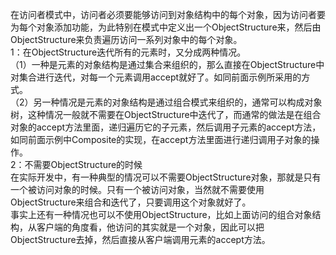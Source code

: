 在访问者模式中，访问者必须要能够访问到对象结构中的每个对象，因为访问者要为每个对象添加功能，为此特别在模式中定义出一个ObjectStructure来，然后由ObjectStructure来负责遍历访问一系列对象中的每个对象。  
1：在ObjectStructure迭代所有的元素时，又分成两种情况。  
（1）一种是元素的对象结构是通过集合来组织的，那么直接在ObjectStructure中对集合进行迭代，对每一个元素调用accept就好了。如同前面示例所采用的方式。  
（2）另一种情况是元素的对象结构是通过组合模式来组织的，通常可以构成对象树，这种情况一般就不需要在ObjectStructure中迭代了，而通常的做法是在组合对象的accept方法里面，递归遍历它的子元素，然后调用子元素的accept方法，如同前面示例中Composite的实现，在accept方法里面进行递归调用子对象的操作。  
2：不需要ObjectStructure的时候  
在实际开发中，有一种典型的情况可以不需要ObjectStructure对象，那就是只有一个被访问对象的时候。只有一个被访问对象，当然就不需要使用ObjectStructure来组合和迭代了，只要调用这个对象就好了。  
事实上还有一种情况也可以不使用ObjectStructure，比如上面访问的组合对象结构，从客户端的角度看，他访问的其实就是一个对象，因此可以把ObjectStructure去掉，然后直接从客户端调用元素的accept方法。



